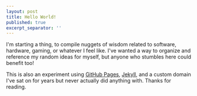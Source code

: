 ```yaml
---
layout: post
title: Hello World!
published: true
excerpt_separator: ''
---
```

I'm starting a thing, to compile nuggets of wisdom related to software, hardware, gaming, or whatever I feel like. I've wanted a way to organize and reference my random ideas for myself, but anyone who stumbles here could benefit too!

This is also an experiment using [GitHub Pages](https://pages.github.com/), [Jekyll](https://jekyllrb.com/), and a custom domain I've sat on for years but never actually did anything with. Thanks for reading.
